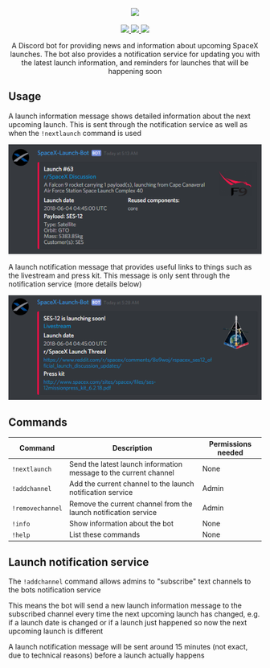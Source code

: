 <p align="center">
<img width="400" src="https://discordbots.org/api/widget/411618411169447950.svg" href='https://discordbots.org/bot/411618411169447950'>
</p>

<p align="center">
    <a href="https://discordapp.com/oauth2/authorize?client_id=411618411169447950&scope=bot&permissions=248896" alt="Discord Invite">
        <img src="https://img.shields.io/badge/Discord-Bot%20Invite-blue.svg"/>
    </a>
    <a href="http://spacex-launch-bot.gq" alt="Website Link">
        <img src="https://img.shields.io/badge/Official%20Website--green.svg"/>
    </a>
    <a href="https://ko-fi.com/M4M18XB1">
        <img src="https://img.shields.io/badge/Ko--fi-Donate-orange.svg"/>
    </a>
</p>

<p align="center">
A Discord bot for providing news and information about upcoming SpaceX launches. The bot also provides a notification service for updating you with the latest launch information, and reminders for launches that will be happening soon
</p>

## Usage

A launch information message shows detailed information about the next upcoming launch. This is sent through the notification service as well as when the `!nextlaunch` command is used

![LaunchInfo](screenshots/launchInfo.png)

A launch notification message that provides useful links to things such as the livestream and press kit. This message is only sent through the notification service (more details below)

![LaunchNotif](screenshots/launchNotif.png)

## Commands

Command|Description|Permissions needed
---|---|---
`!nextlaunch`|Send the latest launch information message to the current channel|None
`!addchannel`|Add the current channel to the launch notification service|Admin
`!removechannel`|Remove the current channel from the launch notification service|Admin
`!info`|Show information about the bot|None
`!help`|List these commands|None

## Launch notification service

The `!addchannel` command allows admins to "subscribe" text channels to the bots notification service

This means the bot will send a new launch information message to the subscribed channel every time the next upcoming launch has changed, e.g. if a launch date is changed or if a launch just happened so now the next upcoming launch is different

A launch notification message will be sent around 15 minutes (not exact, due to technical reasons) before a launch actually happens
